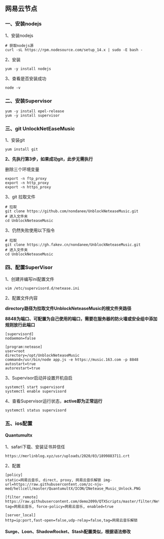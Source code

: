 ## 网易云节点

### 一、安装nodejs

1、安装nodejs

```
# 获取nodejs源
curl -sL https://rpm.nodesource.com/setup_14.x | sudo -E bash -
```

2、安装

```
yum -y install nodejs 
```

3、查看是否安装成功

```
node -v
```

### 二、安装Supervisor

```
yum -y install epel-release
yum -y install supervisor
```

### 三、git UnlockNetEaseMusic

1、安装git

```
yum install git
```

**2、先执行第3步，如果成功git，此步无需执行**

删除三个环境变量

```
export -n ftp_proxy 
export -n http_proxy
export -n https_proxy 
```

3、git 拉取文件

```
# 拉取
git clone https://github.com/nondanee/UnblockNeteaseMusic.git
# 进入文件夹
cd UnblockNeteaseMusic
```

3、仍然失败使用以下指令

```
# 拉取
git clone https://gh.fakev.cn/nondanee/UnblockNeteaseMusic.git
# 进入文件夹
cd UnblockNeteaseMusic
```

### 四、配置SuperVisor

1、创建并编写ini配置文件

```
vim /etc/supervisord.d/netease.ini
```

2、配置文件内容

**directory路径为拉取文件UnblockNeteaseMusic的根文件夹路径**

**8848为端口、可配置为自己使用的端口，需要在服务器的防火墙或安全组中添加规则放行此端口**

```
[supervisord]
nodaemon=false

[program:netease]
user=root
directory=/opt/UnblockNeteaseMusic
command=/usr/bin/node app.js -e https://music.163.com -p 8848
autostart=true
autorestart=true
```

3、Supervisor启动并设置开机自启

```
systemctl start supervisord
systemctl enable supervisord
```

4、查看Supervisor运行状态，**active即为正常运行**

```
systemctl status supervisord
```

### 五、ios配置

#### Quantumultx

1、safari下载、安装证书并信任

```
https://merlinblog.xyz/usr/uploads/2020/03/1899883711.crt
```

2、配置

```
[policy]
static=网易云音乐, direct, proxy, 网易云音乐解锁 img-url=https://raw.githubusercontent.com/zc-nju-med/hellcell/master/QuantumultX/ICON/INetease_Music_Unlock.PNG

[filter_remote]
https://raw.githubusercontent.com/demo2099/QTXScripts/master/filter/NeteaseMusic.list, tag=网易云音乐, force-policy=网易云音乐, enabled=true

[server_local]
http=ip:port,fast-open=false,udp-relay=false,tag=网易云音乐解锁
```

#### Surge、Loon、ShadowRocket、Stash配置类似，根据语法修改
